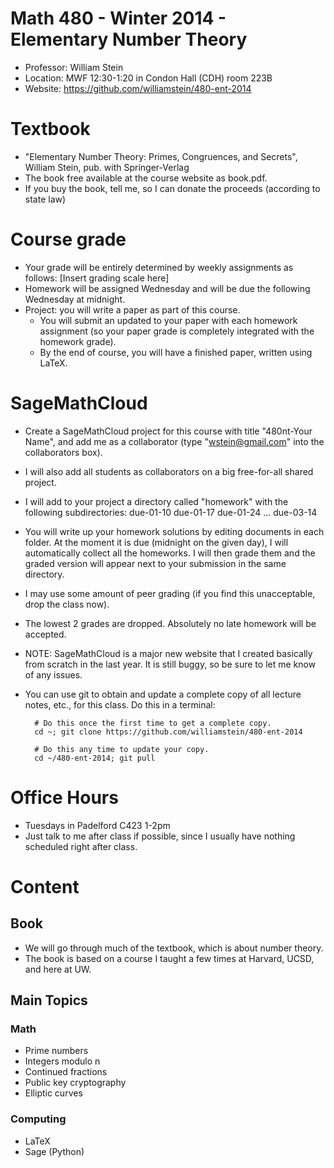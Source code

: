 # Math 480 - Winter 2014 - Elementary Number Theory

- Professor: William Stein
- Location:  MWF 12:30-1:20 in Condon Hall (CDH) room 223B
- Website: <https://github.com/williamstein/480-ent-2014>

# Textbook

- "Elementary Number Theory: Primes, Congruences, and Secrets", William Stein, pub. with Springer-Verlag
- The book free available at the course website as book.pdf.
- If you buy the book, tell me, so I can donate the proceeds (according to state law)

# Course grade

- Your grade will be entirely determined by weekly assignments as follows:
    [Insert grading scale here]
- Homework will be assigned Wednesday and will be due the following Wednesday at midnight.
- Project: you will write a paper as part of this course.
   - You will submit an updated to your paper with each homework assignment (so your paper grade is completely integrated with the homework grade).
   - By the end of course, you will have a finished paper, written using LaTeX.

# SageMathCloud

- Create a SageMathCloud project for this course with title "480nt-Your Name", and add me as a collaborator (type "wstein@gmail.com" into the collaborators box).
- I will also add all students as collaborators on a big free-for-all shared project.
- I will add to your project a directory called "homework" with the following subdirectories:
     due-01-10
     due-01-17
     due-01-24
     ...
     due-03-14
- You will write up your homework solutions by editing documents in each folder.  At the moment it is due (midnight on the given day), I will automatically collect all the homeworks.  I will then grade them and the graded version will appear next to your submission in the same directory.
- I may use some amount of peer grading (if you find this unacceptable, drop the class now).
- The lowest 2 grades are dropped.  Absolutely no late homework will be accepted.
- NOTE: SageMathCloud is a major new website that I created basically from scratch in the last year.  It is still buggy, so be sure to let me know of any issues.
- You can use git to obtain and update a complete copy of all lecture notes, etc., for this class.  Do this in a terminal:

        # Do this once the first time to get a complete copy.
        cd ~; git clone https://github.com/williamstein/480-ent-2014

        # Do this any time to update your copy.
        cd ~/480-ent-2014; git pull


# Office Hours

- Tuesdays in Padelford C423 1-2pm
- Just talk to me after class if possible, since I usually have nothing scheduled right after class.

# Content

## Book

- We will go through much of the textbook, which is about number theory.
- The book is based on a course I taught a few times at Harvard, UCSD, and here at UW.

## Main Topics


### Math

 - Prime numbers
 - Integers modulo n
 - Continued fractions
 - Public key cryptography
 - Elliptic curves

### Computing

 - LaTeX
 - Sage (Python)









